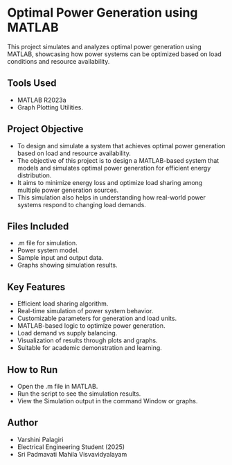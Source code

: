 # Optimal Power Generation using MATLAB

This project simulates and analyzes optimal power generation using MATLAB, showcasing how power systems can be optimized based on load conditions and resource availability.

##  Tools Used
- MATLAB R2023a
- Graph Plotting Utilities.

##  Project Objective
- To design and simulate a system that achieves optimal power generation based on load and resource availability.
- The objective of this project is to design a MATLAB-based system that models and simulates optimal power generation for efficient energy distribution.
- It aims to minimize energy loss and optimize load sharing among multiple power generation sources.
- This simulation also helps in understanding how real-world power systems respond to changing load demands.

##  Files Included
- .m file for simulation.
- Power system model.
- Sample input and output data.
- Graphs showing simulation results.

##  Key Features
- Efficient load sharing algorithm.
- Real-time simulation of power system behavior.
- Customizable parameters for generation and load units.
- MATLAB-based logic to optimize power generation.
- Load demand vs supply balancing.
- Visualization of results through plots and graphs.
- Suitable for academic demonstration and learning.

##  How to Run
- Open the .m file in MATLAB.
- Run the script to see the simulation results.
- View the Simulation output in the command Window or graphs.

##  Author
- Varshini Palagiri
- Electrical Engineering Student (2025)  
- Sri Padmavati Mahila Visvavidyalayam
